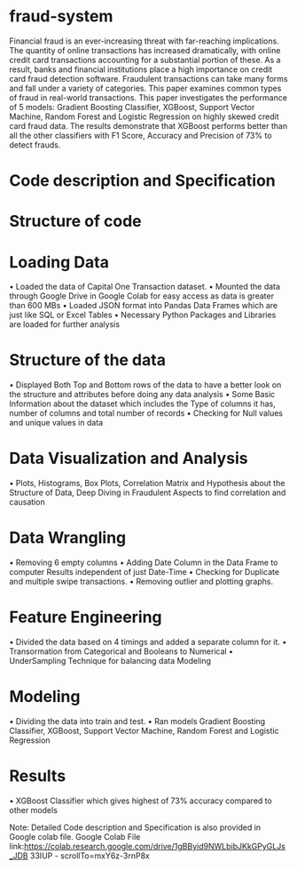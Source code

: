 # fraud-system
Financial fraud is an ever-increasing threat with far-reaching implications. The quantity of online transactions has increased dramatically, with online credit card transactions accounting for a substantial portion of these. As a result, banks and financial institutions place a high importance on credit card fraud detection software. Fraudulent transactions can take many forms and fall under a variety of categories. This paper examines common types of fraud in real-world transactions. This paper investigates the performance of 5 models: Gradient Boosting Classifier, XGBoost, Support Vector Machine, Random Forest and Logistic Regression on highly skewed credit card fraud data. The results demonstrate that XGBoost performs better than all the other classifiers with F1 Score, Accuracy and Precision of 73% to detect frauds.

# Code description and Specification

# Structure of code
# Loading Data
• Loaded the data of Capital One Transaction dataset.
• Mounted the data through Google Drive in Google Colab for easy access as data is greater than 600 MBs
• Loaded JSON format into Pandas Data Frames which are just like SQL or Excel Tables
• Necessary Python Packages and Libraries are loaded for further analysis

# Structure of the data
• Displayed Both Top and Bottom rows of the data to have a better look on the structure and attributes before doing any data analysis
• Some Basic Information about the dataset which includes the Type of columns it has, number of columns and total number of records
• Checking for Null values and unique values in data 

# Data Visualization and Analysis
• Plots, Histograms, Box Plots, Correlation Matrix and Hypothesis about the Structure of Data, Deep Diving in Fraudulent Aspects to find correlation and causation

# Data Wrangling
• Removing 6 empty columns
• Adding Date Column in the Data Frame to computer Results independent of just Date-Time
• Checking for Duplicate and multiple swipe transactions.
• Removing outlier and plotting graphs.

# Feature Engineering
• Divided the data based on 4 timings and added a separate column for it.
• Transormation from Categorical and Booleans to Numerical
• UnderSampling Technique for balancing data Modeling

# Modeling
• Dividing the data into train and test.
• Ran models Gradient Boosting Classifier, XGBoost, Support Vector Machine, Random Forest and Logistic Regression
 
 # Results
 • XGBoost Classifier which gives highest of 73% accuracy compared to other models

Note: Detailed Code description and Specification is also provided in Google colab file.
Google Colab File link:https://colab.research.google.com/drive/1gBByid9NWLbibJKkGPyGLJs_JDB 33IUP - scrollTo=mxY6z-3rnP8x
    
